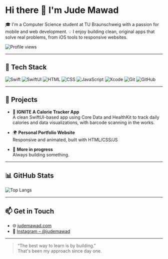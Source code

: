 # Hi there 👋 I'm Jude Mawad

🎓 I'm a Computer Science student at TU Braunschweig with a passion for mobile and web development.
💡 I enjoy building clean, original apps that solve real problems, from iOS tools to responsive websites.

![Profile views](https://komarev.com/ghpvc/?username=judemawad&color=blue&style=flat)

---

## 🔧 Tech Stack

![Swift](https://img.shields.io/badge/-Swift-orange?style=flat&logo=swift)
![SwiftUI](https://img.shields.io/badge/-SwiftUI-5D5DFF?style=flat&logo=swift)
![HTML](https://img.shields.io/badge/-HTML5-E34F26?style=flat&logo=html5)
![CSS](https://img.shields.io/badge/-CSS3-1572B6?style=flat&logo=css3)
![JavaScript](https://img.shields.io/badge/-JavaScript-F7DF1E?style=flat&logo=javascript)
![Xcode](https://img.shields.io/badge/-Xcode-147EFB?style=flat&logo=xcode)
![Git](https://img.shields.io/badge/-Git-F05032?style=flat&logo=git)
![GitHub](https://img.shields.io/badge/-GitHub-181717?style=flat&logo=github)

---

## 🚀 Projects

- 📱 **IGNITE A Calorie Tracker App**  
  A clean SwiftUI-based app using Core Data and HealthKit to track daily calories and data visualizations, with barcode scanning in the works.

- 🌍 **Personal Portfolio Website**  
  Responsive and animated, built with HTML/CSS/JS

- 🔧 **More in progress**  
 Always building something.

---

## 📊 GitHub Stats

![Top Langs](https://github-readme-stats.vercel.app/api/top-langs/?username=JoudMawad&layout=compact)

---

## 📫 Get in Touch

- 🌐 [judemawad.com](https://judemawad.com)
- 📸 [Instagram – @judemawad]([https://www.instagram.com/judemawad/](https://www.instagram.com/jude_mawad/?igsh=c3oxYjN0MHFjZTJn&utm_source=qr))

---

> “The best way to learn is by building.”  
That's been my approach since day one.

